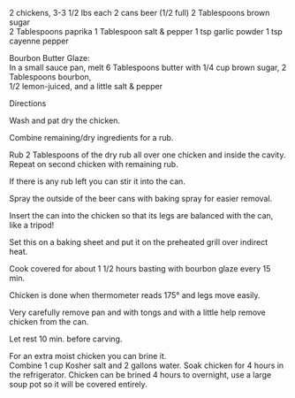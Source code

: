 ---
---

2 chickens, 3-3 1/2 lbs each 
2 cans beer (1/2 full) 
2 Tablespoons brown sugar  
2 Tablespoons paprika 
1 Tablespoon salt & pepper 
1 tsp garlic powder 
1 tsp cayenne pepper 

Bourbon Butter Glaze:  
In a small sauce pan, melt 6 Tablespoons butter with 1/4 cup brown sugar, 2 Tablespoons bourbon,  
1/2 lemon-juiced, and a little salt & pepper 

Directions 

Wash and pat dry the chicken.

Combine remaining/dry ingredients for a rub. 

Rub 2 Tablespoons of the dry rub all over one chicken and inside the cavity. Repeat on second chicken with remaining rub. 

If there is any rub left you can stir it into the can. 

Spray the outside of the beer cans with baking spray for easier removal. 

Insert the can into the chicken so that its legs are balanced with the can, like a tripod! 

Set this on a baking sheet and put it on the preheated grill over indirect heat. 

Cook covered for about 1 1/2 hours basting with bourbon glaze every 15 min. 

Chicken is done when thermometer reads 175° and legs move easily. 

Very carefully remove pan and with tongs and with a little help remove chicken from the can. 

Let rest 10 min. before carving. 

For an extra moist chicken you can brine it.  
Combine 1 cup Kosher salt and 2 gallons water. Soak chicken for 4 hours in the refrigerator. 
Chicken can be brined 4 hours to overnight, use a large soup pot so it will be covered entirely. 
